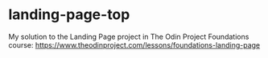 # landing-page-top
My solution to the Landing Page project in The Odin Project Foundations course: https://www.theodinproject.com/lessons/foundations-landing-page
